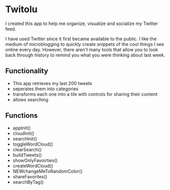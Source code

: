 Twitolu
=======

I created this app to help me organize, visualize and socialize my Twitter feed.


I have used Twitter since it first became available to the public. 
I like the medium of microblogging to quickly create snippets of the cool things I see online every day.
However, there aren't many tools that allow you to look back through history to remind you what you were thinking about last week.

## Functionality
* This app retrieves my last 200 tweets
* seperates them into categories
* transforms each one into a tile with controls for sharing their content
* allows searching 

## Functions
* appInit()
* cloudInit()
* searchInit()
* toggleWordCloud()
* clearSearch()
* buildTweets()
* showOnlyFavoirties()
* createWordCloud()
* NEWchangeMeToRandomColor()
* shareFavorites()
* searchByTag()
